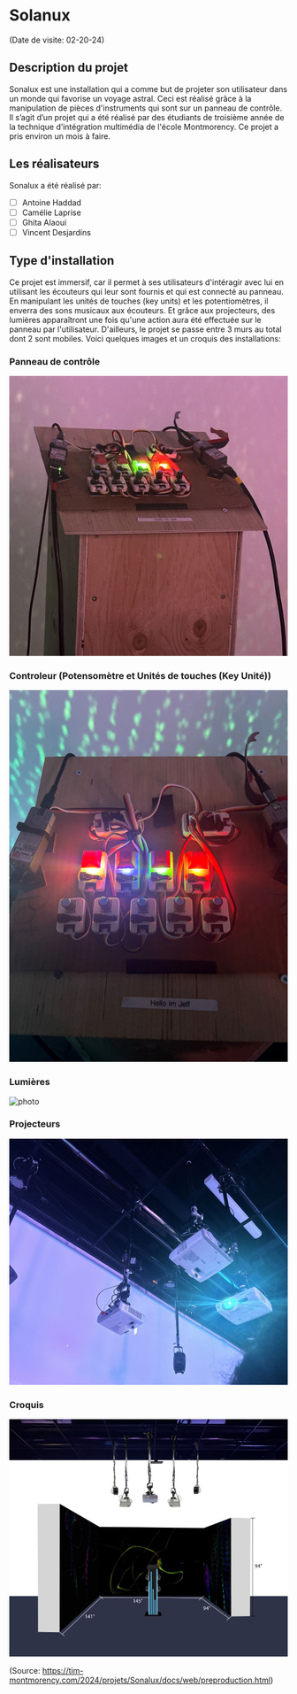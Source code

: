 # Solanux
(Date de visite: 02-20-24)

## Description du projet

Sonalux est une installation qui a comme but de projeter son utilisateur dans un monde qui favorise un voyage astral. Ceci est réalisé grâce à la manipulation de pièces d'instruments qui sont sur un panneau de contrôle. Il s’agit d’un projet qui a été réalisé par des étudiants de troisième année de la technique d’intégration multimédia de l'école Montmorency. Ce projet a pris environ un mois à faire.

## Les réalisateurs
Sonalux a été réalisé par:
- [ ] Antoine Haddad
- [ ] Camélie Laprise
- [ ] Ghita Alaoui
- [ ] Vincent Desjardins

## Type d'installation
Ce projet est immersif, car il permet à ses utilisateurs d'intéragir avec lui en utilisant les écouteurs qui leur sont fournis et qui est connecté au panneau. En manipulant les unités de touches (key units) et les potentiomètres, il enverra des sons musicaux aux écouteurs. Et grâce aux projecteurs, des lumières apparaîtront une fois qu'une action aura été effectuée sur le panneau par l'utilisateur. D'ailleurs, le projet se passe entre 3 murs au total dont 2 sont mobiles. Voici quelques images et un croquis des installations:

### Panneau de contrôle

![photo](media/panneau_de_controle.jpg) 

### Controleur (Potensomètre et Unités de touches (Key Unité))

![photo](media/potensometre_keyunit.jpg)

### Lumières

![photo](media/composantes_techniques_lumières.png)

### Projecteurs

![photo](media/composantes_techniques_projecteurs.jpg)

### Croquis

![photo](media/schema_plantation.jpg) 

(Source: https://tim-montmorency.com/2024/projets/Sonalux/docs/web/preproduction.html)

## 
##
##
